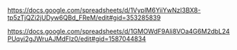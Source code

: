 https://docs.google.com/spreadsheets/d/1VyplM6YiiYwNzI3BX8-tp5zTjQZi2jUDyw6QBd_FReM/edit#gid=353285839

https://docs.google.com/spreadsheets/d/1GMOWdF9Ali8VOa4G6M2dbL24PUqyi2gJWruAJMdFlz0/edit#gid=1587044834
